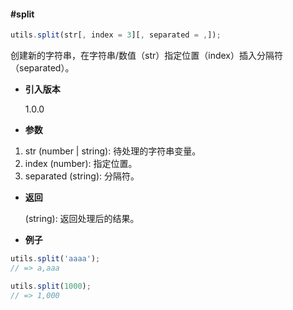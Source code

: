 #### #split

```javascript
utils.split(str[, index = 3][, separated = ,]);
```

创建新的字符串，在字符串/数值（str）指定位置（index）插入分隔符（separated）。

- **引入版本**

    1.0.0

- **参数**

1. str (number | string): 待处理的字符串变量。
2. index (number): 指定位置。
3. separated (string): 分隔符。

- **返回**

    (string): 返回处理后的结果。

- **例子**

```javascript
utils.split('aaaa');
// => a,aaa

utils.split(1000);
// => 1,000
```
